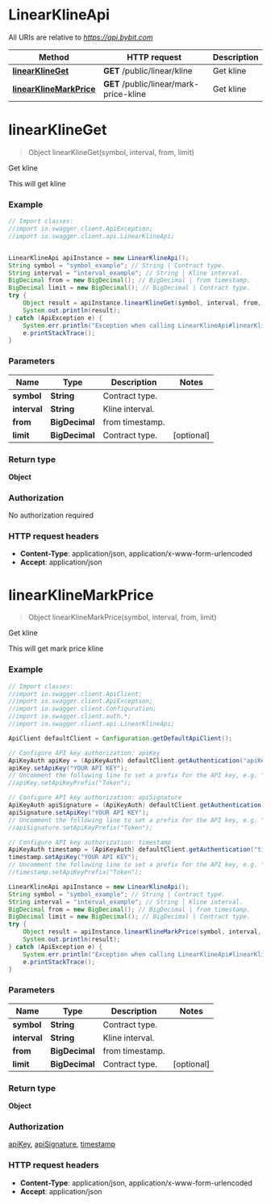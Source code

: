 # LinearKlineApi

All URIs are relative to *https://api.bybit.com*

Method | HTTP request | Description
------------- | ------------- | -------------
[**linearKlineGet**](LinearKlineApi.md#linearKlineGet) | **GET** /public/linear/kline | Get kline
[**linearKlineMarkPrice**](LinearKlineApi.md#linearKlineMarkPrice) | **GET** /public/linear/mark-price-kline | Get kline


<a name="linearKlineGet"></a>
# **linearKlineGet**
> Object linearKlineGet(symbol, interval, from, limit)

Get kline

This will get kline

### Example
```java
// Import classes:
//import io.swagger.client.ApiException;
//import io.swagger.client.api.LinearKlineApi;


LinearKlineApi apiInstance = new LinearKlineApi();
String symbol = "symbol_example"; // String | Contract type.
String interval = "interval_example"; // String | Kline interval.
BigDecimal from = new BigDecimal(); // BigDecimal | from timestamp.
BigDecimal limit = new BigDecimal(); // BigDecimal | Contract type.
try {
    Object result = apiInstance.linearKlineGet(symbol, interval, from, limit);
    System.out.println(result);
} catch (ApiException e) {
    System.err.println("Exception when calling LinearKlineApi#linearKlineGet");
    e.printStackTrace();
}
```

### Parameters

Name | Type | Description  | Notes
------------- | ------------- | ------------- | -------------
 **symbol** | **String**| Contract type. |
 **interval** | **String**| Kline interval. |
 **from** | **BigDecimal**| from timestamp. |
 **limit** | **BigDecimal**| Contract type. | [optional]

### Return type

**Object**

### Authorization

No authorization required

### HTTP request headers

 - **Content-Type**: application/json, application/x-www-form-urlencoded
 - **Accept**: application/json

<a name="linearKlineMarkPrice"></a>
# **linearKlineMarkPrice**
> Object linearKlineMarkPrice(symbol, interval, from, limit)

Get kline

This will get mark price kline

### Example
```java
// Import classes:
//import io.swagger.client.ApiClient;
//import io.swagger.client.ApiException;
//import io.swagger.client.Configuration;
//import io.swagger.client.auth.*;
//import io.swagger.client.api.LinearKlineApi;

ApiClient defaultClient = Configuration.getDefaultApiClient();

// Configure API key authorization: apiKey
ApiKeyAuth apiKey = (ApiKeyAuth) defaultClient.getAuthentication("apiKey");
apiKey.setApiKey("YOUR API KEY");
// Uncomment the following line to set a prefix for the API key, e.g. "Token" (defaults to null)
//apiKey.setApiKeyPrefix("Token");

// Configure API key authorization: apiSignature
ApiKeyAuth apiSignature = (ApiKeyAuth) defaultClient.getAuthentication("apiSignature");
apiSignature.setApiKey("YOUR API KEY");
// Uncomment the following line to set a prefix for the API key, e.g. "Token" (defaults to null)
//apiSignature.setApiKeyPrefix("Token");

// Configure API key authorization: timestamp
ApiKeyAuth timestamp = (ApiKeyAuth) defaultClient.getAuthentication("timestamp");
timestamp.setApiKey("YOUR API KEY");
// Uncomment the following line to set a prefix for the API key, e.g. "Token" (defaults to null)
//timestamp.setApiKeyPrefix("Token");

LinearKlineApi apiInstance = new LinearKlineApi();
String symbol = "symbol_example"; // String | Contract type.
String interval = "interval_example"; // String | Kline interval.
BigDecimal from = new BigDecimal(); // BigDecimal | from timestamp.
BigDecimal limit = new BigDecimal(); // BigDecimal | Contract type.
try {
    Object result = apiInstance.linearKlineMarkPrice(symbol, interval, from, limit);
    System.out.println(result);
} catch (ApiException e) {
    System.err.println("Exception when calling LinearKlineApi#linearKlineMarkPrice");
    e.printStackTrace();
}
```

### Parameters

Name | Type | Description  | Notes
------------- | ------------- | ------------- | -------------
 **symbol** | **String**| Contract type. |
 **interval** | **String**| Kline interval. |
 **from** | **BigDecimal**| from timestamp. |
 **limit** | **BigDecimal**| Contract type. | [optional]

### Return type

**Object**

### Authorization

[apiKey](../README.md#apiKey), [apiSignature](../README.md#apiSignature), [timestamp](../README.md#timestamp)

### HTTP request headers

 - **Content-Type**: application/json, application/x-www-form-urlencoded
 - **Accept**: application/json

